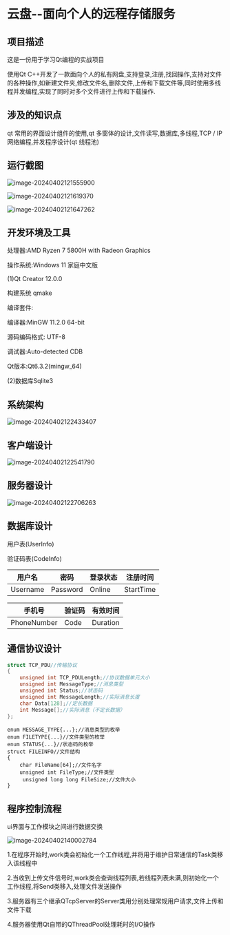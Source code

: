 

# 云盘--面向个人的远程存储服务

## 项目描述

这是一份用于学习Qt编程的实战项目

使用Qt C++开发了一款面向个人的私有网盘,支持登录,注册,找回操作,支持对文件的各种操作,如新建文件夹,修改文件名,删除文件,上传和下载文件等,同时使用多线程并发编程,实现了同时对多个文件进行上传和下载操作.

## 涉及的知识点

qt 常用的界面设计组件的使用,qt 多窗体的设计,文件读写,数据库,多线程,TCP / IP网络编程,并发程序设计(qt 线程池)

## 运行截图

![image-20240402121555900](D:\Note\图片\云盘项目\image-20240402121555900.png)

![image-20240402121619370](D:\Note\图片\云盘项目\image-20240402121619370.png)

![image-20240402121647262](D:\Note\图片\云盘项目\image-20240402121647262.png)

## 开发环境及工具

处理器:AMD Ryzen 7 5800H with Radeon Graphics

操作系统:Windows 11 家庭中文版

(1)Qt Creator 12.0.0

构建系统 qmake

编译套件:

编译器:MinGW 11.2.0 64-bit

源码编码格式: UTF-8

调试器:Auto-detected CDB

Qt版本:Qt6.3.2(mingw_64)

(2)数据库Sqlite3

## 系统架构

![image-20240402122433407](D:\Note\图片\云盘项目\image-20240402122433407.png)

## 客户端设计

![image-20240402122541790](D:\Note\图片\云盘项目\image-20240402122541790.png)

## 服务器设计

![image-20240402122706263](D:\Note\图片\云盘项目\image-20240402122706263.png)

## 数据库设计

用户表(UserInfo)

 验证码表(CodeInfo)

| 用户名   | 密码     | 登录状态 | 注册时间  |
| -------- | -------- | -------- | --------- |
| Username | Password | Online   | StartTime |

| 手机号      | 验证码 | 有效时间 |
| ----------- | ------ | -------- |
| PhoneNumber | Code   | Duration |

## 通信协议设计

```c++
struct TCP_PDU//传输协议
{
    unsigned int TCP_PDULength;//协议数据单元大小
    unsigned int MessageType;//消息类型
    unsigned int Status;//状态码
    unsigned int MessageLength;//实际消息长度
    char Data[128];//定长数据
    int Message[];//实际消息（不定长数据）
};
```

```
enum MESSAGE_TYPE{...};//消息类型的枚举
enum FILETYPE{...}//文件类型的枚举
enum STATUS{...}//状态码的枚举
struct FILEINFO//文件结构
{
    char FileName[64];//文件名字
    unsigned int FileType;//文件类型
     unsigned long long FileSize;//文件大小
}
```

## 程序控制流程

ui界面与工作模块之间进行数据交换

![image-20240402140002784](D:\Note\图片\云盘项目\image-20240402140002784.png)

1.在程序开始时,work类会初始化一个工作线程,并将用于维护日常通信的Task类移入该线程中

2.当收到上传文件信号时,work类会查询线程列表,若线程列表未满,则初始化一个工作线程,将Send类移入,处理文件发送操作

3.服务器有三个继承QTcpServer的Server类用分别处理常规用户请求,文件上传和文件下载

4.服务器使用Qt自带的QThreadPool处理耗时的I/O操作